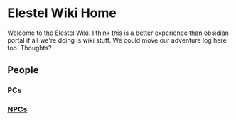 <!-- TITLE: Elestel Wiki Home -->
<!-- SUBTITLE: The root page of the Elestel Wiki -->

# Elestel Wiki Home
Welcome to the Elestel Wiki. I think this is a better experience than obsidian portal if all we're doing is wiki stuff. We could move our adventure log here too. Thoughts?

## People

### PCs

### [NPCs](npcs)